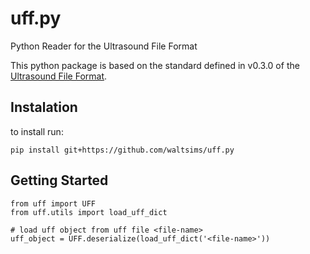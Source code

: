 # uff.py

Python Reader for the Ultrasound File Format

This python package is based on the standard defined in v0.3.0 of
the [Ultrasound File Format](https://bitbucket.org/ultrasound_file_format/uff/wiki/Home).

## Instalation

to install run:

```pip install git+https://github.com/waltsims/uff.py```

## Getting Started

``` python3
from uff import UFF
from uff.utils import load_uff_dict

# load uff object from uff file <file-name>
uff_object = UFF.deserialize(load_uff_dict('<file-name>'))
```


